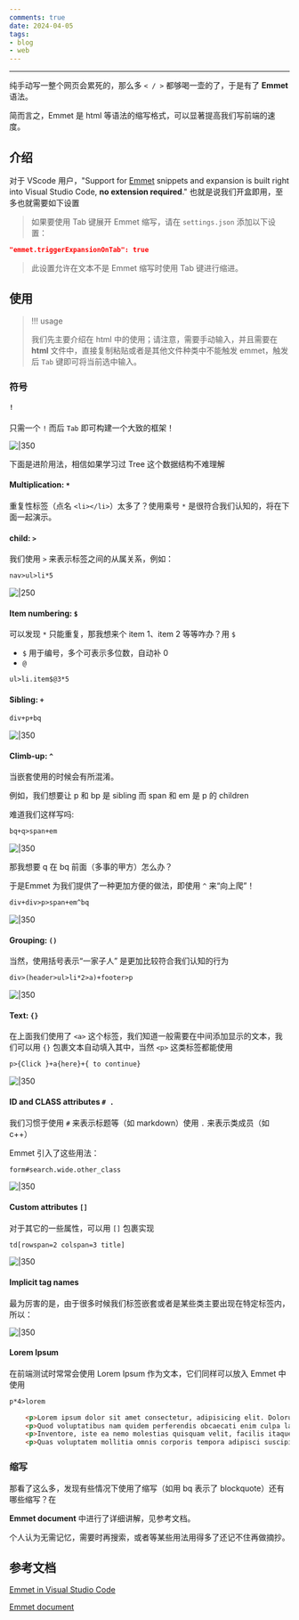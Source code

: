 ```yaml
---
comments: true
date: 2024-04-05
tags:
- blog
- web
---
```


***

纯手动写一整个网页会累死的，那么多 `< / >` 都够喝一壶的了，于是有了 **Emmet** 语法。

简而言之，Emmet 是 html 等语法的缩写格式，可以显著提高我们写前端的速度。

<!-- more -->

## 介绍

对于 VScode 用户，"Support for [Emmet](https://emmet.io/) snippets and expansion is built right into Visual Studio Code, **no extension required**." 也就是说我们开盒即用，至多也就需要如下设置

> 如果要使用 Tab 键展开 Emmet 缩写，请在 `settings.json` 添加以下设置：

```json
"emmet.triggerExpansionOnTab": true
```

> 此设置允许在文本不是 Emmet 缩写时使用 Tab 键进行缩进。

## 使用

> !!! usage
> 
>我们先主要介绍在 html 中的使用；请注意，需要手动输入，并且需要在 **html** 文件中，直接复制粘贴或者是其他文件种类中不能触发 emmet，触发后 `Tab` 键即可将当前选中输入。

### 符号

#### `!` 

只需一个 `!` 而后 `Tab` 即可构建一个大致的框架！

![|350](attachments/2-1%20Emmet.png)

下面是进阶用法，相信如果学习过 Tree 这个数据结构不难理解

#### Multiplication: `*`

重复性标签（点名 `<li></li>`）太多了？使用乘号 `*` 是很符合我们认知的，将在下面一起演示。

#### child: `>`

我们使用 `>` 来表示标签之间的从属关系，例如：

```txt
nav>ul>li*5
```

![|250](attachments/2-1%20Emmet-1.png)

#### Item numbering: `$`

可以发现 `*` 只能重复，那我想来个 item 1、item 2 等等咋办？用 `$`

- `$` 用于编号，多个可表示多位数，自动补 0
- `@` 

```txt
ul>li.item$@3*5
```

#### Sibling: `+`

```txt
div+p+bq
```

![|350](attachments/2-1%20Emmet-2.png)

#### Climb-up: `^`

当嵌套使用的时候会有所混淆。

例如，我们想要让 p 和 bp 是 sibling 而 span 和 em 是 p 的 children 

难道我们这样写吗:

```txt
bq+q>span+em
```

![|350](attachments/2-1%20Emmet-5.png)

那我想要 q 在 bq 前面（多事的甲方）怎么办？

于是Emmet 为我们提供了一种更加方便的做法，即使用 `^` 来“向上爬”！

```txt
div+div>p>span+em^bq
```

![|350](attachments/2-1%20Emmet-4.png)

#### Grouping: `()`

当然，使用括号表示“一家子人” 是更加比较符合我们认知的行为

```txt
div>(header>ul>li*2>a)+footer>p
```

![|350](attachments/2-1%20Emmet-6.png)

#### Text: `{}`

在上面我们使用了 `<a>` 这个标签，我们知道一般需要在中间添加显示的文本，我们可以用 `{}` 包裹文本自动填入其中，当然 `<p>` 这类标签都能使用

```txt
p>{Click }+a{here}+{ to continue}
```

![|350](attachments/2-1%20Emmet-7.png)

#### ID and CLASS attributes `# .`

我们习惯于使用 `#` 来表示标题等（如 markdown）使用 `.` 来表示类成员（如 c++）

Emmet 引入了这些用法：

```txt
form#search.wide.other_class
```

![|350](attachments/2-1%20Emmet-8.png)

#### Custom attributes `[]`

对于其它的一些属性，可以用 `[]` 包裹实现

```txt
td[rowspan=2 colspan=3 title]
```

![|350](attachments/2-1%20Emmet-10.png)

#### Implicit tag names

最为厉害的是，由于很多时候我们标签嵌套或者是某些类主要出现在特定标签内，所以：

![|350](attachments/2-1%20Emmet-9.png)

#### Lorem Ipsum

在前端测试时常常会使用 Lorem Ipsum 作为文本，它们同样可以放入 Emmet 中使用

```txt
p*4>lorem
```

```html
    <p>Lorem ipsum dolor sit amet consectetur, adipisicing elit. Dolorum nobis natus nulla, quam quia eum atque neque rem sapiente facilis, eaque eos laudantium distinctio a est qui. Veritatis, pariatur! Aperiam.</p>
    <p>Quod voluptatibus nam quidem perferendis obcaecati enim culpa laborum modi voluptatum? Incidunt, aliquid, quod nostrum dolorem ipsam libero eum ab, corrupti nisi sint excepturi ipsum veniam quisquam officiis. Magnam, dolor!</p>
    <p>Inventore, iste ea nemo molestias quisquam velit, facilis itaque repellat eos esse, sapiente ab. Blanditiis earum, aliquam corrupti quasi eum dolorem ipsa delectus ratione. Quasi consequatur ipsam corporis. Exercitationem, commodi.</p>
    <p>Quas voluptatem mollitia omnis corporis tempora adipisci suscipit maxime molestias in amet, ipsam consequuntur qui natus, earum nulla delectus, accusantium nisi ut odit explicabo alias commodi exercitationem? Iste, explicabo officia?</p>
```

### 缩写

那看了这么多，发现有些情况下使用了缩写（如用 bq 表示了 blockquote）还有哪些缩写？在

**Emmet document** 中进行了详细讲解，见参考文档。

个人认为无需记忆，需要时再搜索，或者等某些用法用得多了还记不住再做摘抄。

## 参考文档

[Emmet in Visual Studio Code](https://code.visualstudio.com/docs/editor/emmet)

[Emmet document](https://docs.emmet.io/cheat-sheet/)
